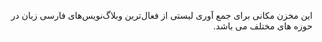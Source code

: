 <div dir='rtl'>

این مخزن مکانی برای جمع آوری لیستی از فعال‌ترین وبلاگ‌نویس‌های فارسی زبان در حوزه های مختلف می باشد.

</div>
